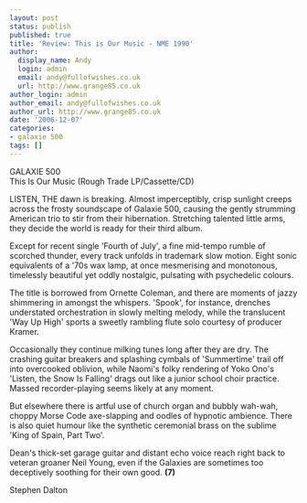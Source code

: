 ```yaml
---
layout: post
status: publish
published: true
title: 'Review: This is Our Music - NME 1990'
author:
  display_name: Andy
  login: admin
  email: andy@fullofwishes.co.uk
  url: http://www.grange85.co.uk
author_login: admin
author_email: andy@fullofwishes.co.uk
author_url: http://www.grange85.co.uk
date: '2006-12-07'
categories:
- galaxie 500
tags: []
---
```

GALAXIE 500  
This Is Our Music (Rough Trade LP/Cassette/CD)

LISTEN, THE dawn is breaking. Almost imperceptibly, crisp sunlight creeps
across the frosty soundscape of Galaxie 500, causing the gently strumming
American trio to stir from their hibernation. Stretching talented little arms,
they decide the world is ready for their third album.

Except for recent single 'Fourth of July', a fine mid-tempo rumble of scorched
thunder, every track unfolds in trademark slow motion. Eight sonic equivalents
of a '70s wax lamp, at once mesmerising and monotonous, timelessly beautiful
yet oddly nostalgic, pulsating with psychedelic colours.

The title is borrowed from Ornette Coleman, and there are moments of jazzy
shimmering in amongst the whispers. 'Spook', for instance, drenches
understated orchestration in slowly melting melody, while the translucent 'Way
Up High' sports a sweetly rambling flute solo courtesy of producer Kramer.

Occasionally they continue milking tunes long after they are dry. The crashing
guitar breakers and splashing cymbals of 'Summertime' trail off into
overcooked oblivion, while Naomi's folky rendering of Yoko Ono's 'Listen, the
Snow Is Falling' drags out like a junior school choir practice. Massed
recorder-playing seems likely at any moment.

But elsewhere there is artful use of church organ and bubbly wah-wah, choppy
Morse Code axe-slapping and oodles of hypnotic ambience. There is also quiet
humour like the synthetic ceremonial brass on the sublime 'King of Spain, Part
Two'.

Dean's thick-set garage guitar and distant echo voice reach right back to
veteran groaner Neil Young, even if the Galaxies are sometimes too deceptively
soothing for their own good. **(7)**

Stephen Dalton


